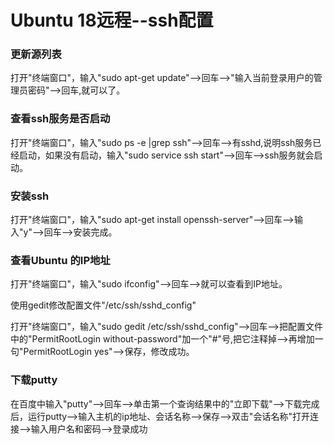 # Ubuntu 18远程--ssh配置





### 更新源列表

打开"终端窗口"，输入"sudo apt-get update"-->回车-->"输入当前登录用户的管理员密码"-->回车,就可以了。

### 查看ssh服务是否启动

打开"终端窗口"，输入"sudo ps -e |grep ssh"-->回车-->有sshd,说明ssh服务已经启动，如果没有启动，输入"sudo service ssh start"-->回车-->ssh服务就会启动。



### 安装ssh

打开"终端窗口"，输入"sudo apt-get install openssh-server"-->回车-->输入"y"-->回车-->安装完成。



### 查看Ubuntu 的IP地址

打开"终端窗口"，输入"sudo ifconfig"-->回车-->就可以查看到IP地址。

使用gedit修改配置文件"/etc/ssh/sshd_config"

打开"终端窗口"，输入"sudo gedit /etc/ssh/sshd_config"-->回车-->把配置文件中的"PermitRootLogin without-password"加一个"#"号,把它注释掉-->再增加一句"PermitRootLogin yes"-->保存，修改成功。



### 下载putty 

在百度中输入"putty"-->回车-->单击第一个查询结果中的"立即下载"-->下载完成后，运行putty-->输入主机的ip地址、会话名称-->保存-->双击"会话名称"打开连接-->输入用户名和密码-->登录成功
